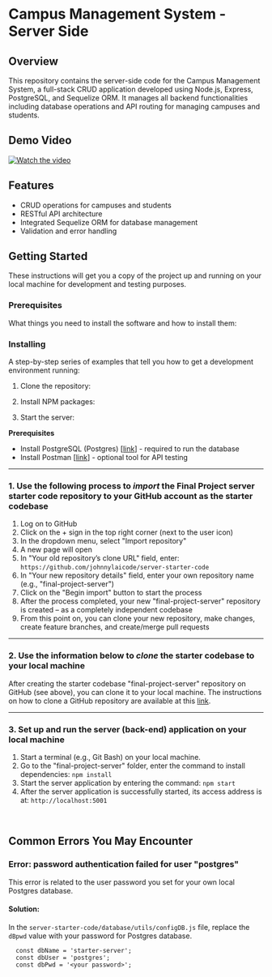 # Campus Management System - Server Side

## Overview
This repository contains the server-side code for the Campus Management System, a full-stack CRUD application developed using Node.js, Express, PostgreSQL, and Sequelize ORM. It manages all backend functionalities including database operations and API routing for managing campuses and students.

## Demo Video
[![Watch the video](https://img.youtube.com/vi/INSERT_VIDEO_ID_HERE/maxresdefault.jpg)](https://youtu.be/INSERT_VIDEO_ID_HERE)

## Features
- CRUD operations for campuses and students
- RESTful API architecture
- Integrated Sequelize ORM for database management
- Validation and error handling

## Getting Started
These instructions will get you a copy of the project up and running on your local machine for development and testing purposes.

### Prerequisites
What things you need to install the software and how to install them:



### Installing
A step-by-step series of examples that tell you how to get a development environment running:
1. Clone the repository:

2. Install NPM packages:

4. Start the server:

**Prerequisites**
- Install PostgreSQL (Postgres) [[link](https://www.postgresql.org/download/)] - required to run the database
- Install Postman [[link](https://www.postman.com/downloads/)] - optional tool for API testing 

----------
### 1. Use the following process to ***import*** the Final Project server starter code repository to your GitHub account as the starter codebase
1.	Log on to GitHub
2.	Click on the + sign in the top right corner (next to the user icon)
3.	In the dropdown menu, select "Import repository"
4.	A new page will open
5.	In "Your old repository’s clone URL" field, enter: `https://github.com/johnnylaicode/server-starter-code`
6.	In "Your new repository details" field, enter your own repository name (e.g., "final-project-server")
7.	Click on the "Begin import" button to start the process
8.	After the process completed, your new "final-project-server" repository is created – as a completely independent codebase
9.	From this point on, you can clone your new repository, make changes, create feature branches, and create/merge pull requests

----------
### 2. Use the information below to ***clone*** the starter codebase to your local machine
After creating the starter codebase "final-project-server" repository on GitHub (see above), you can clone it to your local machine. The instructions on how to clone a GitHub repository are available at this [link](https://docs.github.com/en/repositories/creating-and-managing-repositories/cloning-a-repository).

----------
### 3. Set up and run the server (back-end) application on your local machine
1.	Start a terminal (e.g., Git Bash) on your local machine.
2.  Go to the "final-project-server" folder, enter the command to install dependencies: `npm install` 
3.	Start the server application by entering the command: `npm start` 
4.	After the server application is successfully started, its access address is at: `http://localhost:5001` 

<br/>

## Common Errors You May Encounter
### Error: password authentication failed for user "postgres"
This error is related to the user password you set for your own local Postgres database. 
#### Solution:
In the `server-starter-code/database/utils/configDB.js` file, replace the `dBpwd` value with your password for Postgres database.

```
  const dbName = 'starter-server';
  const dbUser = 'postgres';
  const dbPwd = '<your password>';
```
